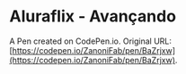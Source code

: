 # Aluraflix - Avançando

A Pen created on CodePen.io. Original URL: [https://codepen.io/ZanoniFab/pen/BaZrjxw](https://codepen.io/ZanoniFab/pen/BaZrjxw).

